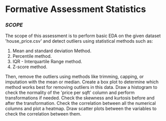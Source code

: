 # Formative Assessment Statistics

### *SCOPE*
The scope of this assessment is to perform basic EDA on the given dataset 'house_price.csv' and detect outliers using statistical methods such as:

1. Mean and standard deviation Method.
2. Percentile method.
3. IQR - Interquartile Range method.
4. Z-score method.

Then, remove the outliers using methods like trimming, capping, or imputation with the mean or median. Create a box plot to determine which method works best for removing outliers in this data. Draw a histogram to check the normality of the 'price per sqft' column and perform transformations if needed. Check the skewness and kurtosis before and after the transformation. Check the correlation between all the numerical columns and plot a heatmap. Draw scatter plots between the variables to check the correlation between them.


